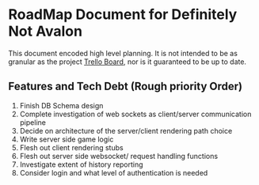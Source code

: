 # RoadMap Document for Definitely Not Avalon

  This document encoded high level planning. It is not intended to be as
  granular as the project [Trello Board](https://trello.com/b/noqaSD47/greenfield-app), nor is it
  guaranteed to be up to date. 

## Features and Tech Debt (Rough priority Order)

1. Finish DB Schema design
2. Complete investigation of web sockets as client/server communication
   pipeline
3. Decide on architecture of the server/client rendering path choice
4. Write server side game logic
5. Flesh out client rendering stubs
6. Flesh out server side websocket/ request handling functions
7. Investigate extent of history reporting
8. Consider login and what level of authentication is needed
